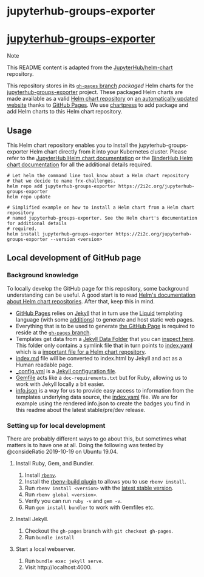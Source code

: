 # jupyterhub-groups-exporter

# [jupyterhub-groups-exporter](https://github.com/2i2c-org/jupyterhub-groups-exporter)

> [!NOTE]  
> This README content is adapted from the [JupyterHub/helm-chart](https://github.com/jupyterhub/helm-chart) repository.

This repository stores in its [`gh-pages`
branch](https://github.com/2i2c-org/jupyterhub-groups-exporter/tree/gh-pages) _packaged_ Helm
charts for the [jupyterhub-groups-exporter](https://github.com/2i2c-org/jupyterhub-groups-exporter) project. These packaged Helm
charts are made available as a valid [Helm chart
repository](https://helm.sh/docs/chart_repository/) on [an automatically updated
website](https://2i2c.org/jupyterhub-groups-exporter/) thanks to [GitHub Pages](https://pages.github.com/).
We use [chartpress](https://github.com/jupyterhub/chartpress) to add package and add Helm charts to this Helm chart
repository.

## Usage

This Helm chart repository enables you to install the jupyterhub-groups-exporter
Helm chart directly from it into your Kubernetes cluster. Please refer to the
[JupyterHub Helm chart documentation](https://z2jh.jupyter.org) or the
[BinderHub Helm chart documentation](https://binderhub.readthedocs.io) for all
the additional details required.

```shell
# Let helm the command line tool know about a Helm chart repository
# that we decide to name frx-challenges.
helm repo add jupyterhub-groups-exporter https://2i2c.org/jupyterhub-groups-exporter
helm repo update

# Simplified example on how to install a Helm chart from a Helm chart repository
# named jupyterhub-groups-exporter. See the Helm chart's documentation for additional details
# required.
helm install jupyterhub-groups-exporter https://2i2c.org/jupyterhub-groups-exporter --version <version>
```

## Local development of GitHub page

### Background knowledge

To locally develop the GitHub page for this repository, some background
understanding can be useful. A good start is to read [Helm's documentation about
Helm chart repositories](https://helm.sh/docs/chart_repository). After that,
keep this in mind.

- [GitHub Pages][] relies on [Jekyll][] that in turn use the [Liquid][] templating
  language (with some [additions](https://jekyllrb.com/docs/liquid/)) to
  generate and host static web pages.
- Everything that is to be used to generate [the GitHub
  Page](https://hub.jupyter.org/helm-chart/) is required to reside at the
  [`gh-pages` branch](https://github.com/jupyterhub/helm-chart/tree/gh-pages).
- Templates get data from a [Jekyll Data
  Folder](https://jekyllrb.com/docs/datafiles/#the-data-folder) that you can
  [inspect here](https://github.com/jupyterhub/helm-chart/tree/gh-pages/_data).
  This folder only contains a symlink file that in turn points to
  [index.yaml](https://github.com/jupyterhub/helm-chart/blob/gh-pages/index.yaml)
  which is a [important file for a Helm chart
  repository](https://helm.sh/docs/chart_repository/#the-index-file).
- [index.md](https://github.com/jupyterhub/helm-chart/blob/gh-pages/index.md)
  file will be converted to index.html by Jekyll and act as a Human readable
  page.
- [_config.yml](https://github.com/jupyterhub/helm-chart/blob/gh-pages/_config.yml)
  is a [Jekyll configuration file](https://jekyllrb.com/docs/configuration/).
- [Gemfile](https://github.com/jupyterhub/helm-chart/blob/gh-pages/Gemfile) acts
  like a `doc-requirements.txt` but for Ruby, allowing us to work with Jekyll
  locally a bit easier.
- [info.json](https://github.com/jupyterhub/helm-chart/blob/gh-pages/info.json)
  is a way for us to provide easy access to information from the templates
  underlying data source, the
  [index.yaml](https://github.com/jupyterhub/helm-chart/blob/gh-pages/index.yaml)
  file. We are for example using the rendered info.json to create the badges you
  find in this readme about the latest stable/pre/dev release.

### Setting up for local development

There are probably different ways to go about this, but sometimes what matters
is to have one at all. Doing the following was tested by @consideRatio
2019-10-19 on Ubuntu 19.04.

1. Install Ruby, Gem, and Bundler.

   1. Install [`rbenv`](https://github.com/rbenv/rbenv#installation).
   1. Install the [rbenv-build plugin](https://github.com/rbenv/ruby-build#installation) to allows you to use `rbenv install`.
   1. Run `rbenv install <version>` with the [latest stable version](https://www.ruby-lang.org/en/downloads/).
   1. Run `rbenv global <version>`.
   1. Verify you can run `ruby -v` and `gem -v`.
   1. Run `gem install bundler` to work with Gemfiles etc.

1. Install Jekyll.

   1. Checkout the `gh-pages` branch with `git checkout gh-pages`.
   1. Run `bundle install`

1. Start a local webserver.

   1. Run `bundle exec jekyll serve`.
   1. Visit http://localhost:4000.

[Kubernetes]: https://kubernetes.io
[Helm]: https://helm.sh
[Chartpress]: https://github.com/jupyterhub/chartpress
[Zero to JupyterHub K8s]: https://github.com/jupyterhub/zero-to-jupyterhub-k8s
[KubeSpawner]: https://github.com/jupyterhub/kubespawner
[repo2docker]: https://github.com/jupyter/repo2docker
[GitHub Pages]: https://pages.github.com/
[Jekyll]: https://jekyllrb.com
[Liquid]: https://shopify.github.io/liquid/
